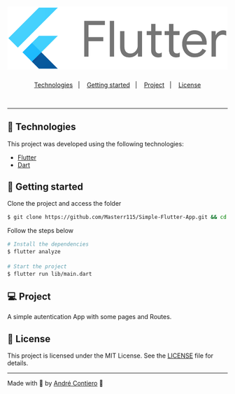 <h1 align="center">
    <img alt="SimpleApp" title="SimpleApp" src=".github/Google-flutter-logo.png" />
</h1>

<p align="center">
  <a href="#-technologies">Technologies</a>&nbsp;&nbsp;&nbsp;|&nbsp;&nbsp;&nbsp;
  <a href="#-layout">Getting started</a>&nbsp;&nbsp;&nbsp;|&nbsp;&nbsp;&nbsp;
  <a href="#-project">Project</a>&nbsp;&nbsp;&nbsp;|&nbsp;&nbsp;&nbsp;
  <a href="#-license">License</a>
</p>

<br>

---

## 🧪 Technologies

This project was developed using the following technologies:

- [Flutter](https://flutter.dev/)
- [Dart](https://dart.dev/)

## 🚀 Getting started

Clone the project and access the folder

```bash
$ git clone https://github.com/Masterr115/Simple-Flutter-App.git && cd Simple-Flutter-App
```

Follow the steps below
```bash
# Install the dependencies
$ flutter analyze

# Start the project
$ flutter run lib/main.dart
```

## 💻 Project

A simple autentication App with some pages and Routes.

## 📝 License

This project is licensed under the MIT License. See the [LICENSE](LICENSE.md) file for details.


---

Made with 💜 by [André Contiero](https://github.com/Masterr115) 👋